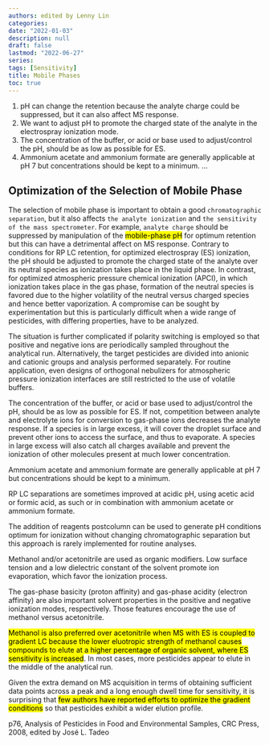 ```yaml
---
authors: edited by Lenny Lin
categories:
date: "2022-01-03"
description: null
draft: false
lastmod: "2022-06-27"
series:
tags: [Sensitivity]
title: Mobile Phases
toc: true
---
```


1) pH can change the retention because the analyte charge could be suppressed, but it can also affect MS response.   
2) We want to adjust pH to promote the charged state of the analyte in the electrospray ionization mode.  
3) The concentration of the buffer, or acid or base used to adjust/control the pH, should be as low as possible for ES.    
4) Ammonium acetate and ammonium formate are generally applicable at pH 7 but concentrations should be kept to a minimum.
...

<!--more-->

## Optimization of the Selection of Mobile Phase 
The selection of mobile phase is important to obtain a good `chromatographic separation`, but it also affects `the analyte ionization` and `the sensitivity of the mass spectrometer`. For example, `analyte charge` should be suppressed by manipulation of the <mark>mobile-phase pH</mark> for optimum retention but this can have a detrimental affect on MS response.  Contrary to conditions for RP LC retention, for optimized electrospray (ES) ionization, the pH should be adjusted to promote the charged state of the analyte over its neutral species as ionization takes place in the liquid phase. In contrast, for optimized atmospheric pressure chemical ionization (APCI), in which ionization takes place in the gas phase, formation of the neutral species is favored due to the higher volatility of the neutral versus charged species and hence better vaporization. A compromise can be sought by experimentation but this is particularly difficult when a wide range of pesticides, with differing properties, have to be analyzed. 

The situation is further complicated if polarity switching is employed so that positive and negative ions are periodically sampled throughout the analytical run. Alternatively, the target pesticides are divided into anionic and cationic groups and analysis performed separately. For routine application, even designs of orthogonal nebulizers for atmospheric pressure ionization interfaces are still restricted to the use of volatile buffers.  

The concentration of the buffer, or acid or base used to adjust/control the pH, should be as low as possible for ES. If not, competition between analyte and electrolyte ions for conversion to gas-phase ions decreases the analyte response. If a species is in large excess, it will cover the droplet surface and prevent other ions to access the surface, and thus to evaporate. A species in large excess will also catch all charges available and prevent the ionization of other molecules present at much lower concentration.  

Ammonium acetate and ammonium formate are generally applicable at pH 7 but concentrations should be kept to a minimum.  

RP LC separations are sometimes improved at acidic pH, using acetic acid or formic acid, as such or in combination with ammonium acetate or ammonium formate.   

The addition of reagents postcolumn can be used to generate pH conditions optimum for ionization without changing chromatographic separation but this approach is rarely implemented for routine analyses.  

Methanol and/or acetonitrile are used as organic modifiers. Low surface tension and a low dielectric constant of the solvent promote ion evaporation, which favor the ionization process.   

The gas-phase basicity (proton affinity) and gas-phase acidity (electron affinity) are also important solvent properties in the positive and negative ionization modes, respectively. Those features encourage the use of methanol versus acetonitrile.   

<mark>Methanol is also preferred over acetonitrile when MS with ES is coupled to gradient LC because the lower eluotropic strength of methanol causes compounds to elute at a higher percentage of organic solvent, where ES sensitivity is increased</mark>. In most cases, more pesticides appear to elute in the middle of the analytical run. 

Given the extra demand on MS acquisition in terms of obtaining sufficient data points across a peak and a long enough dwell time for sensitivity, it is surprising that <mark>few authors have reported efforts to optimize the gradient conditions</mark> so that pesticides exhibit a wider elution profile. 

p76, Analysis of Pesticides in Food and Environmental Samples, CRC Press, 2008, edited by Jos&eacute; L. Tadeo